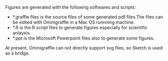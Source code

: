Figures are generated with the following softwares and scripts:

- *.graffle files is the source files of some generated pdf files.The files can be edited with Ominigraffle in a Mac OS runnning machine.
- *.R is the R script files to generate figures especially for scientific anlaysis.
- *.ppt is the Microsoft Powerpoint files also to generate some figures.

At present, Ominigraffle can not directly support svg files, so Sketch is used as a bridge.  

